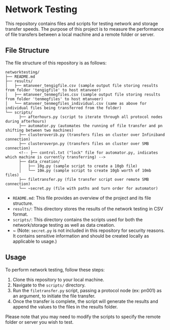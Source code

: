 # Network Testing

This repository contains files and scripts for testing network and storage transfer speeds. The purpose of this project is to measure the performance of file transfers between a local machine and a remote folder or server.

## File Structure

The file structure of this repository is as follows:

```plaintext
networktesting/
├── README.md
├── results/
│   ├── mtanveer_tengigfile.csv (sample output file storing results from folder 'tengigfile' to host mtanveer)
│   ├── mtanveer_tenmegfiles.csv (sample output file storing results from folder 'tenmegfiles' to host mtanveer)
│   └── mtanveer_tenmegfiles_individual.csv (same as above for individual files being transferred from the folder)
└── scripts/
      ├── afterhours.py (script to iterate through all protocol nodes during afterhours)
      ├── automator.py (automates the running of file transfer and pn shifting between two machines)
      ├── clusteroverib.py (transfers files on cluster over Infiniband connection)
      ├── clusteroverpn.py (transfers files on cluster over SMB connection)
      <!-- ├── control.txt ("lock" file for automator.py, indicates which machine is currently transferring) -->
      ├── data_creation/
      │   ├── 10g.py (sample script to create a 10gb file)
      │   └── 10m.py (sample script to create 10gb worth of 10mb files)
      ├── filetransfer.py (file transfer script over remote SMB connection)      
      └── ~secret.py (file with paths and turn order for automator)
```

- `README.md`: This file provides an overview of the project and its file structure.
- `results/`: This directory stores the results of the network testing in CSV format.
- `scripts/`: This directory contains the scripts used for both the network/storage testing as well as data creation.
- ~ (Note: `secret.py` is not included in this repository for security reasons. It contains sensitive information and should be created locally as applicable to usage.)

## Usage

To perform network testing, follow these steps:

1. Clone this repository to your local machine.
2. Navigate to the `scripts/` directory.
3. Run the `filetransfer.py` script, passing a protocol node (ex: pn001) as an argument, to initiate the file transfer.
4. Once the transfer is complete, the script will generate the results and append the values to the files in the results folder.

Please note that you may need to modify the scripts to specify the remote folder or server you wish to test.
